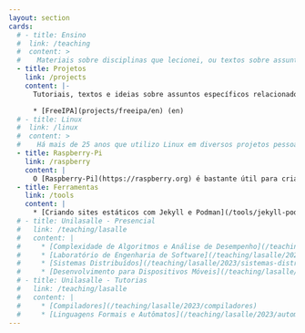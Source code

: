 ```yaml
---
layout: section
cards:
  # - title: Ensino
  #  link: /teaching
  #  content: >
  #    Materiais sobre disciplinas que lecionei, ou textos sobre assuntos que gosto de estudar ou que e lecionei ao longo dos anos de docência em cursos relacionados a TI e Jogos.
  - title: Projetos
    link: /projects
    content: |-
      Tutoriais, textos e ideias sobre assuntos específicos relacionados a projetos pessoais e profissionais em que já trabalhei.

      * [FreeIPA](projects/freeipa/en) (en)
  # - title: Linux
  #  link: /linux
  #  content: >
  #    Há mais de 25 anos que utilizo Linux em diversos projetos pessoais e profissionais. Junto aqui um pouco do que passei nesse tempo todo.
  - title: Raspberry-Pi
    link: /raspberry
    content: |
      O [Raspberry-Pi](https://raspberry.org) é bastante útil para criar rapidamente aplicações para sistemas embarcados. Compartilho aqui algumas experiências que faço com diversas versões do dispositivo.
  - title: Ferramentas
    link: /tools
    content: |
      * [Criando sites estáticos com Jekyll e Podman](/tools/jekyll-podman)
  # - title: Unilasalle - Presencial
  #   link: /teaching/lasalle
  #   content: |
  #     * [Complexidade de Algoritmos e Análise de Desempenho](/teaching/lasalle/2023/analise-algoritmos)
  #     * [Laboratório de Engenharia de Software](/teaching/lasalle/2023/engswlab)
  #     * [Sistemas Distribuídos](/teaching/lasalle/2023/sistemas-distribuidos)
  #     * [Desenvolvimento para Dispositivos Móveis](/teaching/lasalle/2023/mobile)
  # - title: Unilasalle - Tutorias
  #   link: /teaching/lasalle
  #   content: |
  #     * [Compiladores](/teaching/lasalle/2023/compiladores)
  #     * [Linguagens Formais e Autômatos](/teaching/lasalle/2023/automata)
---
```

